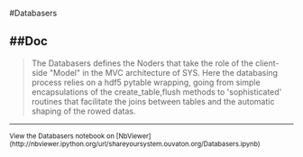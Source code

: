 
<!--
FrozenIsBool False
-->

#Databasers

##Doc
----


> 
> The Databasers defines the Noders that take the role of 
> the client-side "Model" in the MVC architecture of SYS. 
> Here the databasing process relies on a hdf5 
> pytable wrapping, going from simple encapsulations
> of the create_table,flush methods to 'sophisticated'
> routines that facilitate the joins between tables and 
> the automatic shaping of the rowed datas.
> 
> 
> 

----

<small>
View the Databasers notebook on [NbViewer](http://nbviewer.ipython.org/url/shareyoursystem.ouvaton.org/Databasers.ipynb)
</small>

